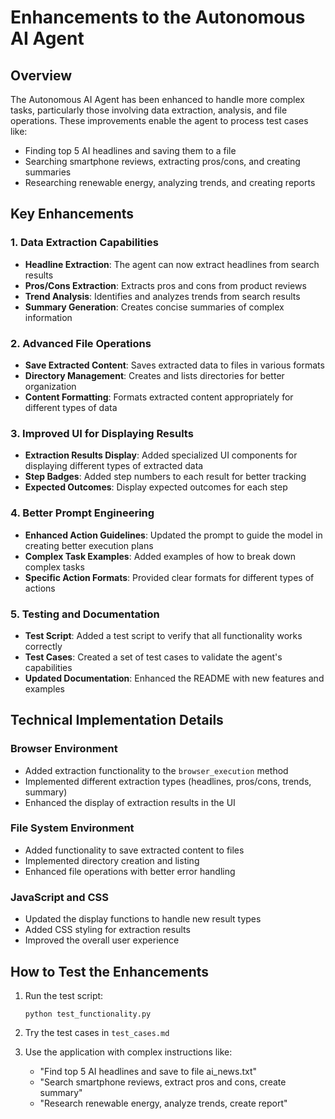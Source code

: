 # Enhancements to the Autonomous AI Agent

## Overview

The Autonomous AI Agent has been enhanced to handle more complex tasks, particularly those involving data extraction, analysis, and file operations. These improvements enable the agent to process test cases like:

- Finding top 5 AI headlines and saving them to a file
- Searching smartphone reviews, extracting pros/cons, and creating summaries
- Researching renewable energy, analyzing trends, and creating reports

## Key Enhancements

### 1. Data Extraction Capabilities

- **Headline Extraction**: The agent can now extract headlines from search results
- **Pros/Cons Extraction**: Extracts pros and cons from product reviews
- **Trend Analysis**: Identifies and analyzes trends from search results
- **Summary Generation**: Creates concise summaries of complex information

### 2. Advanced File Operations

- **Save Extracted Content**: Saves extracted data to files in various formats
- **Directory Management**: Creates and lists directories for better organization
- **Content Formatting**: Formats extracted content appropriately for different types of data

### 3. Improved UI for Displaying Results

- **Extraction Results Display**: Added specialized UI components for displaying different types of extracted data
- **Step Badges**: Added step numbers to each result for better tracking
- **Expected Outcomes**: Display expected outcomes for each step

### 4. Better Prompt Engineering

- **Enhanced Action Guidelines**: Updated the prompt to guide the model in creating better execution plans
- **Complex Task Examples**: Added examples of how to break down complex tasks
- **Specific Action Formats**: Provided clear formats for different types of actions

### 5. Testing and Documentation

- **Test Script**: Added a test script to verify that all functionality works correctly
- **Test Cases**: Created a set of test cases to validate the agent's capabilities
- **Updated Documentation**: Enhanced the README with new features and examples

## Technical Implementation Details

### Browser Environment

- Added extraction functionality to the `browser_execution` method
- Implemented different extraction types (headlines, pros/cons, trends, summary)
- Enhanced the display of extraction results in the UI

### File System Environment

- Added functionality to save extracted content to files
- Implemented directory creation and listing
- Enhanced file operations with better error handling

### JavaScript and CSS

- Updated the display functions to handle new result types
- Added CSS styling for extraction results
- Improved the overall user experience

## How to Test the Enhancements

1. Run the test script:
   ```
   python test_functionality.py
   ```

2. Try the test cases in `test_cases.md`

3. Use the application with complex instructions like:
   - "Find top 5 AI headlines and save to file ai_news.txt"
   - "Search smartphone reviews, extract pros and cons, create summary"
   - "Research renewable energy, analyze trends, create report"